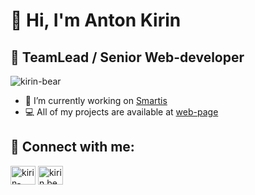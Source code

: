# 👋 Hi, I'm Anton Kirin

## 🧟 TeamLead / Senior Web-developer

<p align="left"><img src="https://komarev.com/ghpvc/?username=kirin-bear&label=Profile%20views&color=0e75b6&style=flat" alt="kirin-bear" /> </p>

- 💼 I’m currently working on [Smartis](https://smartis.bi/)	
- 💻 All of my projects are available at [web-page](https://kirin-bear.ru/works)

## 🔗 Connect with me:

<a href="https://linkedin.com/in/kirin-bear" target="blank"><img align="center" src="https://raw.githubusercontent.com/rahuldkjain/github-profile-readme-generator/master/src/images/icons/Social/linked-in-alt.svg" alt="kirin-bear" height="30" width="40" /></a>
<a href="https://instagram.com/kirin.bear" target="blank"><img align="center" src="https://raw.githubusercontent.com/rahuldkjain/github-profile-readme-generator/master/src/images/icons/Social/instagram.svg" alt="kirin.bear" height="30" width="40" /></a>
